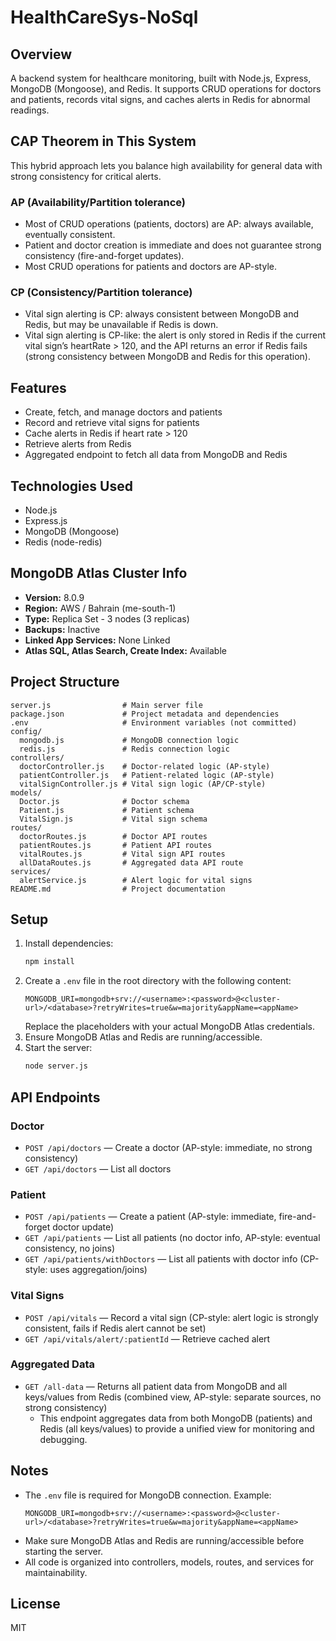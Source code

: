 # HealthCareSys-NoSql

## Overview

A backend system for healthcare monitoring, built with Node.js, Express, MongoDB (Mongoose), and Redis. It supports CRUD operations for doctors and patients, records vital signs, and caches alerts in Redis for abnormal readings.

## CAP Theorem in This System

This hybrid approach lets you balance high availability for general data with strong consistency for critical alerts.

### AP (Availability/Partition tolerance)

- Most of CRUD operations (patients, doctors) are AP: always available, eventually consistent.
- Patient and doctor creation is immediate and does not guarantee strong consistency (fire-and-forget updates).
- Most CRUD operations for patients and doctors are AP-style.

### CP (Consistency/Partition tolerance)

- Vital sign alerting is CP: always consistent between MongoDB and Redis, but may be unavailable if Redis is down.
- Vital sign alerting is CP-like: the alert is only stored in Redis if the current vital sign’s heartRate > 120, and the API returns an error if Redis fails (strong consistency between MongoDB and Redis for this operation).

## Features

- Create, fetch, and manage doctors and patients
- Record and retrieve vital signs for patients
- Cache alerts in Redis if heart rate > 120
- Retrieve alerts from Redis
- Aggregated endpoint to fetch all data from MongoDB and Redis

## Technologies Used

- Node.js
- Express.js
- MongoDB (Mongoose)
- Redis (node-redis)

## MongoDB Atlas Cluster Info

- **Version:** 8.0.9
- **Region:** AWS / Bahrain (me-south-1)
- **Type:** Replica Set - 3 nodes (3 replicas)
- **Backups:** Inactive
- **Linked App Services:** None Linked
- **Atlas SQL, Atlas Search, Create Index:** Available

## Project Structure

```
server.js                # Main server file
package.json             # Project metadata and dependencies
.env                     # Environment variables (not committed)
config/
  mongodb.js             # MongoDB connection logic
  redis.js               # Redis connection logic
controllers/
  doctorController.js    # Doctor-related logic (AP-style)
  patientController.js   # Patient-related logic (AP-style)
  vitalSignController.js # Vital sign logic (AP/CP-style)
models/
  Doctor.js              # Doctor schema
  Patient.js             # Patient schema
  VitalSign.js           # Vital sign schema
routes/
  doctorRoutes.js        # Doctor API routes
  patientRoutes.js       # Patient API routes
  vitalRoutes.js         # Vital sign API routes
  allDataRoutes.js       # Aggregated data API route
services/
  alertService.js        # Alert logic for vital signs
README.md                # Project documentation
```

## Setup

1. Install dependencies:
   ```sh
   npm install
   ```
2. Create a `.env` file in the root directory with the following content:
   ```
   MONGODB_URI=mongodb+srv://<username>:<password>@<cluster-url>/<database>?retryWrites=true&w=majority&appName=<appName>
   ```
   Replace the placeholders with your actual MongoDB Atlas credentials.
3. Ensure MongoDB Atlas and Redis are running/accessible.
4. Start the server:
   ```sh
   node server.js
   ```

## API Endpoints

### Doctor

- `POST /api/doctors` — Create a doctor (AP-style: immediate, no strong consistency)
- `GET /api/doctors` — List all doctors

### Patient

- `POST /api/patients` — Create a patient (AP-style: immediate, fire-and-forget doctor update)
- `GET /api/patients` — List all patients (no doctor info, AP-style: eventual consistency, no joins)
- `GET /api/patients/withDoctors` — List all patients with doctor info (CP-style: uses aggregation/joins)

### Vital Signs

- `POST /api/vitals` — Record a vital sign (CP-style: alert logic is strongly consistent, fails if Redis alert cannot be set)
- `GET /api/vitals/alert/:patientId` — Retrieve cached alert

### Aggregated Data

- `GET /all-data` — Returns all patient data from MongoDB and all keys/values from Redis (combined view, AP-style: separate sources, no strong consistency)
  - This endpoint aggregates data from both MongoDB (patients) and Redis (all keys/values) to provide a unified view for monitoring and debugging.

## Notes

- The `.env` file is required for MongoDB connection. Example:
  ```
  MONGODB_URI=mongodb+srv://<username>:<password>@<cluster-url>/<database>?retryWrites=true&w=majority&appName=<appName>
  ```
- Make sure MongoDB Atlas and Redis are running/accessible before starting the server.
- All code is organized into controllers, models, routes, and services for maintainability.

## License

MIT
